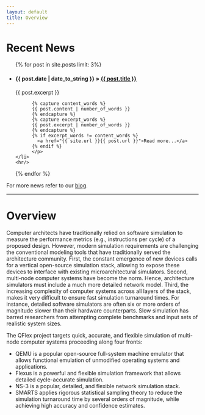 ```yaml
---
layout: default
title: Overview
---
```


# Recent News

<div class="posts">

<ul>
  {% for post in site.posts limit: 3%}
    <li>
          <h4 class="post-title">
            <span class="recent-news-date">{{ post.date | date_to_string }} &raquo;</span>
            <a href="{{ site.url }}{{ post.url }}">{{ post.title }}</a>
          </h4>
          <p>{{ post.excerpt }}
          
          {% capture content_words %}
          {{ post.content | number_of_words }}
          {% endcapture %}
          {% capture excerpt_words %}
          {{ post.excerpt | number_of_words }}
          {% endcapture %}
          {% if excerpt_words != content_words %}
            <a href="{{ site.url }}{{ post.url }}">Read more...</a>
          {% endif %}
          </p>
    </li>
    <hr/>
  {% endfor %}
</ul>

For more news refer to our <a href="{{ site.url }}{{ site.blog_path }}" >blog</a>.

</div>

------------

# Overview

Computer architects have traditionally relied on software simulation to measure the performance metrics (e.g., instructions per cycle) of a proposed design. However, modern simulation requirements are challenging the conventional modeling tools that have traditionally served the architecture community. First, the constant emergence of new devices calls for a vertical open-source simulation stack, allowing to expose these devices to interface with existing microarchitectural simulators. Second, multi-node computer systems have become the norm. Hence, architecture simulators must include a much more detailed network model. Third, the increasing complexity of computer systems across all layers of the stack, makes it very difficult to ensure fast simulation turnaround times. For instance, detailed software simulators are often six or more orders of magnitude slower than their hardware counterparts. Slow simulation has barred researchers from attempting complete benchmarks and input sets of realistic system sizes.

The QFlex project targets quick, accurate, and flexible simulation of multi-node computer systems proceeding along four fronts:

* QEMU is a popular open-source full-system machine emulator that allows functional emulation of unmodified operating systems and applications.
* Flexus is a powerful and flexible simulation framework that allows detailed cycle-accurate simulation.
* NS-3 is a popular, detailed, and flexible network simulation stack.
* SMARTS applies rigorous statistical sampling theory to reduce the simulation turnaround time by several orders of magnitude, while achieving high accuracy and confidence estimates. 
